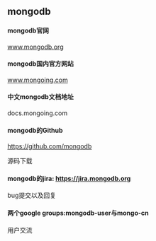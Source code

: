 ## mongodb

#### mongodb官网

www.mongodb.org

#### mongodb国内官方网站

www.mongoing.com

#### 中文mongodb文档地址

docs.mongoing.com

#### mongodb的Github

https://github.com/mongodb

源码下载

#### mongodb的jira: https://jira.mongodb.org
bug提交以及回复

#### 两个google groups:mongodb-user与mongo-cn
用户交流